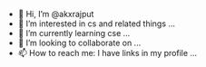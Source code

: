 - 👋 Hi, I’m @akxrajput
- 👀 I’m interested in cs and related things ...
- 🌱 I’m currently learning cse ...
- 💞️ I’m looking to collaborate on ...
- 📫 How to reach me: I have links in my profile ...

<!---
akxrajput/akxrajput is a ✨ special ✨ repository because its `README.md` (this file) appears on your GitHub profile.
You can click the Preview link to take a look at your changes.
--->
